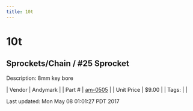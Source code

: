 ```yaml
---
title: 10t
---
```


# 10t
## Sprockets/Chain / #25 Sprocket
Description: 	8mm key bore 

| Vendor | Andymark | 
| Part # | [am-0505](http://www.andymark.com/product-p/am-0505.htm) | 
| Unit Price | $9.00 | 
| Tags: |  | 

Last updated: Mon May 08 01:01:27 PDT 2017